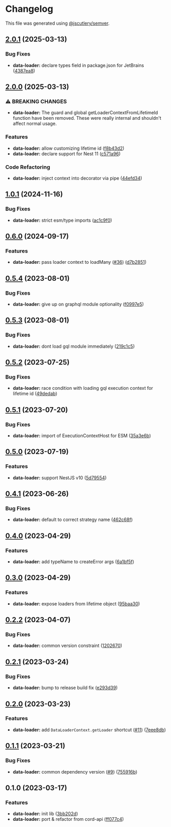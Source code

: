 # Changelog

This file was generated using [@jscutlery/semver](https://github.com/jscutlery/semver).

## [2.0.1](https://github.com/SeedCompany/libs/compare/data-loader-2.0.0...data-loader-2.0.1) (2025-03-13)


### Bug Fixes

* **data-loader:** declare types field in package.json for JetBrains ([4387ea8](https://github.com/SeedCompany/libs/commit/4387ea88cb21611b2a16ffcfbe933cb27985efcc))

## [2.0.0](https://github.com/SeedCompany/libs/compare/data-loader-1.0.1...data-loader-2.0.0) (2025-03-13)


### ⚠ BREAKING CHANGES

* **data-loader:** The guard and global getLoaderContextFromLifetimeId function have been removed.
These were really internal and shouldn't affect normal usage.

### Features

* **data-loader:** allow customizing lifetime id ([f8b43d2](https://github.com/SeedCompany/libs/commit/f8b43d2aa58105b68775916e64ac7c498376aabb))
* **data-loader:** declare support for Nest 11 ([c571a96](https://github.com/SeedCompany/libs/commit/c571a96d3ca6cd04d497c54a662a2f0286cf5d8c))


### Code Refactoring

* **data-loader:** inject context into decorator via pipe ([44efd34](https://github.com/SeedCompany/libs/commit/44efd343e2a445161540a267494d2b8a223d0d67))

## [1.0.1](https://github.com/SeedCompany/libs/compare/data-loader-1.0.0...data-loader-1.0.1) (2024-11-16)


### Bug Fixes

* **data-loader:** strict esm/type imports ([ac1c9f0](https://github.com/SeedCompany/libs/commit/ac1c9f0a0ee219c7706fb98e6b38412216910127))

## [0.6.0](https://github.com/SeedCompany/libs/compare/data-loader-0.5.4...data-loader-0.6.0) (2024-09-17)


### Features

* **data-loader:** pass loader context to loadMany ([#36](https://github.com/SeedCompany/libs/issues/36)) ([d7b2851](https://github.com/SeedCompany/libs/commit/d7b285162b4de5dcd419c9f72f8cba49b1ca6b7b))

## [0.5.4](https://github.com/SeedCompany/libs/compare/data-loader-0.5.3...data-loader-0.5.4) (2023-08-01)


### Bug Fixes

* **data-loader:** give up on graphql module optionality ([f0997e5](https://github.com/SeedCompany/libs/commit/f0997e50ed2d81bc7ff829e7c247e43481f747da))

## [0.5.3](https://github.com/SeedCompany/libs/compare/data-loader-0.5.2...data-loader-0.5.3) (2023-08-01)


### Bug Fixes

* **data-loader:** dont load gql module immediately ([219c1c5](https://github.com/SeedCompany/libs/commit/219c1c5f54a38e7ab73d1e1a5043f3193a1d3175))

## [0.5.2](https://github.com/SeedCompany/libs/compare/data-loader-0.5.1...data-loader-0.5.2) (2023-07-25)


### Bug Fixes

* **data-loader:** race condition with loading gql execution context for lifetime id ([49dedab](https://github.com/SeedCompany/libs/commit/49dedab93f56c7a692fbd750cb88e216f4bdadad))

## [0.5.1](https://github.com/SeedCompany/libs/compare/data-loader-0.5.0...data-loader-0.5.1) (2023-07-20)


### Bug Fixes

* **data-loader:** import of ExecutionContextHost for ESM ([35a3e6b](https://github.com/SeedCompany/libs/commit/35a3e6bbd406bef408e3f8b644097a59cfee32a7))

## [0.5.0](https://github.com/SeedCompany/libs/compare/data-loader-0.4.1...data-loader-0.5.0) (2023-07-19)


### Features

* **data-loader:** support NestJS v10 ([5d79554](https://github.com/SeedCompany/libs/commit/5d795549b27c8cfeccd8f05d7e2d515ede27e5d3))

## [0.4.1](https://github.com/SeedCompany/libs/compare/data-loader-0.4.0...data-loader-0.4.1) (2023-06-26)


### Bug Fixes

* **data-loader:** default to correct strategy name ([462c68f](https://github.com/SeedCompany/libs/commit/462c68ffb1525b4de3bda66d006d02fd176c6484))

## [0.4.0](https://github.com/SeedCompany/libs/compare/data-loader-0.3.0...data-loader-0.4.0) (2023-04-29)


### Features

* **data-loader:** add typeName to createError args ([6a1bf5f](https://github.com/SeedCompany/libs/commit/6a1bf5f5805fc6bb3e31926c93080f935d142328))

## [0.3.0](https://github.com/SeedCompany/libs/compare/data-loader-0.2.2...data-loader-0.3.0) (2023-04-29)


### Features

* **data-loader:** expose loaders from lifetime object ([95baa30](https://github.com/SeedCompany/libs/commit/95baa30e3ccf7a6436335b25c38f67e23e4336a0))

## [0.2.2](https://github.com/SeedCompany/libs/compare/data-loader-0.2.1...data-loader-0.2.2) (2023-04-07)


### Bug Fixes

* **data-loader:** common version constraint ([1202670](https://github.com/SeedCompany/libs/commit/12026709529bc3f8efb86fc801a3e4f20b042200))

## [0.2.1](https://github.com/SeedCompany/libs/compare/data-loader-0.2.0...data-loader-0.2.1) (2023-03-24)


### Bug Fixes

* **data-loader:** bump to release build fix ([e293d39](https://github.com/SeedCompany/libs/commit/e293d39efdafb7eba61ef6eefb8cdc313f9ff159))

## [0.2.0](https://github.com/SeedCompany/libs/compare/data-loader-0.1.1...data-loader-0.2.0) (2023-03-23)


### Features

* **data-loader:** add `DataLoaderContext.getLoader` shortcut ([#11](https://github.com/SeedCompany/libs/issues/11)) ([7eee8db](https://github.com/SeedCompany/libs/commit/7eee8db11a899667a26569702d6575cb38a142f8))

## [0.1.1](https://github.com/SeedCompany/libs/compare/data-loader-0.1.0...data-loader-0.1.1) (2023-03-21)


### Bug Fixes

* **data-loader:** common dependency version ([#9](https://github.com/SeedCompany/libs/issues/9)) ([755916b](https://github.com/SeedCompany/libs/commit/755916b898ea209b48856fff000b58808659c39a))

## 0.1.0 (2023-03-17)


### Features

* **data-loader:** init lib ([3bb202d](https://github.com/SeedCompany/libs/commit/3bb202d2226520bda7a19e76ff70378db023e85b))
* **data-loader:** port & refactor from cord-api ([ff077c4](https://github.com/SeedCompany/libs/commit/ff077c4a174809a0717965e524b9ecdc11e4ac64))

